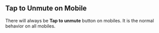 ## Tap to Unmute on Mobile

There will always be **Tap to unmute** button on mobiles. It is the normal behavior on all mobiles.